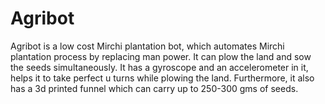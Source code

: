# Agribot
Agribot is  a low cost Mirchi plantation bot, which automates Mirchi plantation process by replacing man power. It can plow the land and sow the seeds simultaneously. It has a gyroscope and an accelerometer in it, helps it to take perfect u turns while plowing the land. Furthermore, it also has a 3d printed funnel which can carry up to 250-300 gms of seeds.
